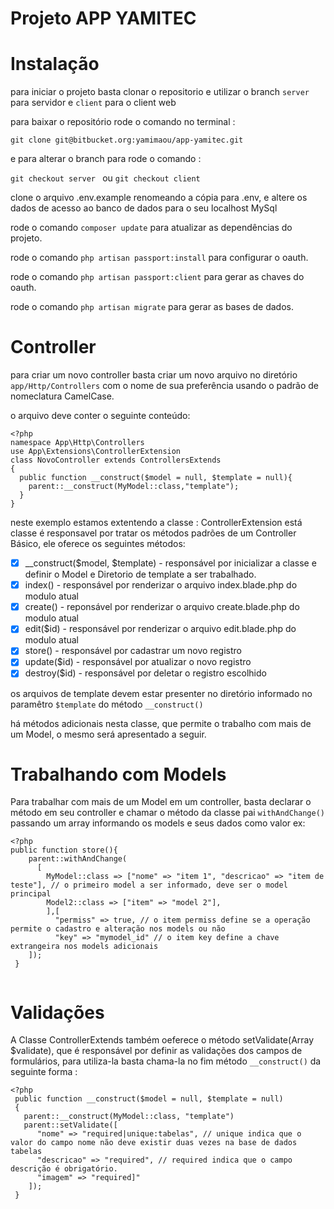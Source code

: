 # Projeto APP YAMITEC

# Instalação

para iniciar o projeto basta clonar o repositorio e utilizar o branch ```server``` para servidor e ``` client ``` para o client web

para baixar o repositório rode o comando no terminal :

```git clone git@bitbucket.org:yamimaou/app-yamitec.git```

e para alterar o branch para rode o comando :

```git checkout server ``` ou ```git checkout client ```

clone o arquivo .env.example renomeando a cópia para .env, e altere os dados de acesso ao banco de dados para o seu localhost MySql

rode o comando ```composer update``` para atualizar as dependências do projeto.

rode o comando ```php artisan passport:install``` para configurar o oauth.

rode o comando ```php artisan passport:client``` para gerar as chaves do oauth.

rode o comando ```php artisan migrate``` para gerar as bases de dados.

# Controller 

para criar um novo controller basta criar um novo arquivo no diretório ```app/Http/Controllers``` com o nome de sua preferência usando o padrão de nomeclatura CamelCase.

o arquivo deve conter o seguinte conteúdo:

```
<?php
namespace App\Http\Controllers
use App\Extensions\ControllerExtension
class NovoController extends ControllersExtends
{
  public function __construct($model = null, $template = null){
    parent::__construct(MyModel::class,"template");
  }
}

```

neste exemplo estamos extentendo a classe : ControllerExtension
está classe é responsavel por tratar os métodos padrões de um Controller Básico, ele oferece os seguintes métodos:
- [X] __construct($model, $template) - responsável por inicializar a classe e definir o Model e Diretorio de template a ser trabalhado.
- [X] index() - responsável por renderizar o arquivo index.blade.php do modulo atual
- [X] create() - reponsável por renderizar o arquivo create.blade.php do modulo atual
- [X] edit($id) - responsável por renderizar o arquivo edit.blade.php do modulo atual
- [X] store() - responsável por cadastrar um novo registro
- [X] update($id) - responsável por atualizar o novo registro
- [X] destroy($id) - responsável por deletar o registro escolhido
 
 os arquivos de template devem estar presenter no diretório informado no paramêtro ```$template``` do método ```__construct()```

 há métodos adicionais nesta classe, que permite o trabalho com mais de um Model, o mesmo será apresentado a seguir.

# Trabalhando com Models

 Para trabalhar com mais de um Model em um controller, basta declarar o método em seu controller e chamar o método da classe pai ``` withAndChange() ``` passando um array informando os models e seus dados como valor ex:

```
<?php
public function store(){
    parent::withAndChange(
      [
        MyModel::class => ["nome" => "item 1", "descricao" => "item de teste"], // o primeiro model a ser informado, deve ser o model principal
        Model2::class => ["item" => "model 2"],
        ],[
          "permiss" => true, // o item permiss define se a operação permite o cadastro e alteração nos models ou não
          "key" => "mymodel_id" // o item key define a chave extrangeira nos models adicionais
    ]);
 }
 
```

# Validações

 A Classe ControllerExtends também oeferece o método setValidate(Array $validate), que é responsável por definir as validações dos campos de formulários, para utiliza-la basta chama-la no fim método ```__construct()``` da seguinte forma :

``` 
<?php
 public function __construct($model = null, $template = null)
 {
   parent::__construct(MyModel::class, "template")
   parent::setValidate([
      "nome" => "required|unique:tabelas", // unique indica que o valor do campo nome não deve existir duas vezes na base de dados tabelas
      "descricao" => "required", // required indica que o campo descrição é obrigatório.
      "imagem" => "required]"
    ]);
 }
```